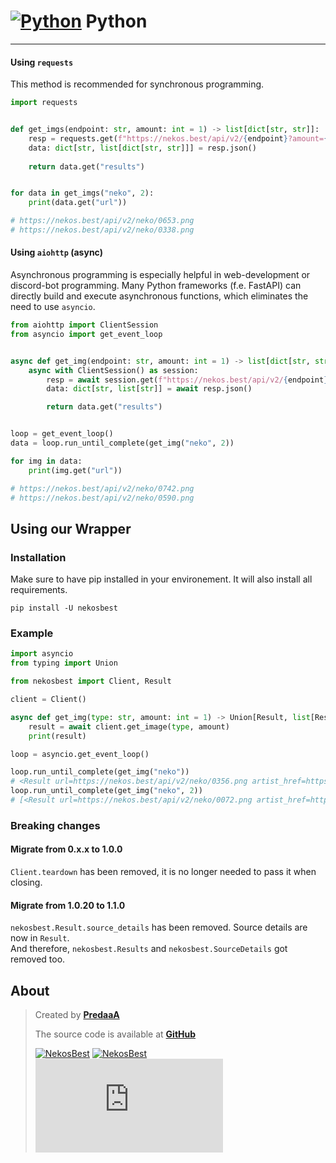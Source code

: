 <!-- markdownlint-disable MD001 -->

# [![Python](https://cdn.discordapp.com/emojis/853021892986535957.webp?size=24&quality=lossless)](https://nekos.best/discord?ref=docs) Python

---

#### Using `requests`

This method is recommended for synchronous programming.

```py
import requests


def get_imgs(endpoint: str, amount: int = 1) -> list[dict[str, str]]:
    resp = requests.get(f"https://nekos.best/api/v2/{endpoint}?amount={amount}")
    data: dict[str, list[dict[str, str]]] = resp.json()
    
    return data.get("results")


for data in get_imgs("neko", 2):
    print(data.get("url"))

# https://nekos.best/api/v2/neko/0653.png
# https://nekos.best/api/v2/neko/0338.png
```

#### Using `aiohttp` (async)

Asynchronous programming is especially helpful in web-development or discord-bot programming. Many Python frameworks (f.e. FastAPI) can directly build and execute asynchronous functions, which eliminates the need to use `asyncio`.

```py
from aiohttp import ClientSession
from asyncio import get_event_loop


async def get_img(endpoint: str, amount: int = 1) -> list[dict[str, str]]:
    async with ClientSession() as session:
        resp = await session.get(f"https://nekos.best/api/v2/{endpoint}?amount={amount}")
        data: dict[str, list[str]] = await resp.json()

        return data.get("results")


loop = get_event_loop()
data = loop.run_until_complete(get_img("neko", 2))

for img in data:
    print(img.get("url"))

# https://nekos.best/api/v2/neko/0742.png
# https://nekos.best/api/v2/neko/0590.png
```

## Using our Wrapper

### Installation

Make sure to have pip installed in your environement. It will also install all requirements.

`pip install -U nekosbest`

### Example

```py
import asyncio
from typing import Union

from nekosbest import Client, Result

client = Client()

async def get_img(type: str, amount: int = 1) -> Union[Result, list[Result]]:
    result = await client.get_image(type, amount)
    print(result)

loop = asyncio.get_event_loop()

loop.run_until_complete(get_img("neko"))
# <Result url=https://nekos.best/api/v2/neko/0356.png artist_href=https://www.pixiv.net/en/users/38378485 artist_name=奥馬 source_url=https://www.pixiv.net/en/artworks/88188062>
loop.run_until_complete(get_img("neko", 2))
# [<Result url=https://nekos.best/api/v2/neko/0072.png artist_href=https://www.pixiv.net/en/users/12191 artist_name=こみやひとま source_url=https://www.pixiv.net/en/artworks/66834141>, <Result url=https://nekos.best/api/v2/neko/0215.png artist_href=https://www.pixiv.net/en/users/3684923 artist_name=ひゅらさん source_url=https://www.pixiv.net/en/artworks/79697176>]

```

### Breaking changes

#### Migrate from 0.x.x to 1.0.0

`Client.teardown` has been removed, it is no longer needed to pass it when closing.

#### Migrate from 1.0.20 to 1.1.0

`nekosbest.Result.source_details` has been removed. Source details are now in `Result`.  
And therefore, `nekosbest.Results` and `nekosbest.SourceDetails` got removed too.

## About

> Created by [**PredaaA**](https://github.com/PredaaA)
>
> The source code is available at [**GitHub**](https://github.com/nekos-best/nekos-best.py)
>
> [![NekosBest](https://img.shields.io/pypi/v/nekosbest?logo=pypi&style=flat-square)](https://pypi.org/project/nekosbest/) [![NekosBest](https://img.shields.io/pypi/dm/nekosbest?color=blue&logo=pypi&style=flat-square)](https://pypi.org/project/nekosbest/) [![NekosBest](https://img.shields.io/github/stars/nekos-best/nekos-best.py?color=yellow&label=Stars&logo=github&style=flat-square)](https://github.com/nekos-best/nekos-best.py)
